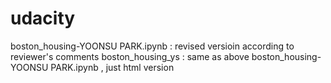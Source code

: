 # udacity
boston_housing-YOONSU PARK.ipynb	: revised versioin according to reviewer's comments
boston_housing_ys : same as above boston_housing-YOONSU PARK.ipynb , just html version

